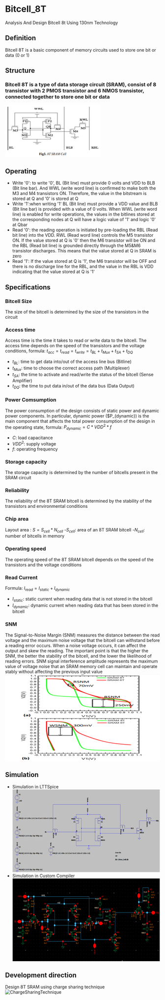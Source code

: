 # Bitcell_8T
Analysis And Design Bitcell 8t Using 130nm Technology
## Definition
Bitcell 8T is a basic component of memory circuits used to store one bit or data (0 or 1)
## Structure
### Bitcell 8T is a type of data storage circuit (SRAM), consist of 8 transistor with 2 PMOS transistor and 6 NMOS transistor, connected together to store one bit or data
![Bitcell_8T](/FLOWCHART/Bitcell_8T.png)
## Operating
- Write '0': to write '0', BL (Bit line) must provide 0 volts and VDD to BLB (Bit line bar). And WWL (write word line) is confirmed to make both the M3 and M4 transistors ON. Therefore, the value in the bitstream is stored at Q and '0' is stored at Q
- Write '1':when writing '1' BL (Bit line) must provide a VDD value and BLB (Bit line bar) is provided with a value of 0 volts. When WWL (write word line) is enabled for write operations, the values in the bitlines stored at the corresponding nodes at Q will have a logic value of '1' and logic '0' at Qbar
- Read '0': the reading operation is initiated by pre-loading the RBL (Read bit line) into the VDD. RWL (Read word line) controls the M5 transistor ON. If the value stored at Q is '0' then the M6 transistor will be ON and the RBL (Read bit line) is grounded directly through the M5&M6 transistor discharges. This means that the value stored at Q in SRAM is zero
- Read '1': If the value stored at Q is '1', the M6 transistor will be OFF and there is no discharge line for the RBL, and the value in the RBL is VDD indicating that the value stored at Q is '1'
## Specifications
### Bitcell Size
The size of the bitcell is determined by the size of the transistors in the circuit
### Access time
Access time is the time it takes to read or write data to the bitcell. The access time depends on the speed of the transistors and the voltage conditions, formula: $t_{acc}=t_{read}=t_{write}=t_{BL}+t_{Mux}+t_{SA}+t_{DQ}$
- $t_{BL}$: time to get data into/out of the access line bus (Bitline)
- $t_{Mux}$: time to choose the correct access path (Multiplexer)
- $t_{SA}$: the time to activate and read/write the status of the bitcell (Sense Amplifier)
- $t_{DQ}$: the time to put data in/out of the data bus (Data Output)
### Power Comsumption
The power consumption of the design consists of static power and dynamic power components. In particular, dynamic power ($P_{dynamic}) is the main component that affects the total power consumption of the design in the operating state, formula: $P_{dynamic} = C * VDD^2 * f$
- $C$: load capacitance
- $VDD^2$: supply voltage
- $f$: operating frequency
### Storage capacity
The storage capacity is determined by the number of bitcells present in the SRAM circuit
### Reliability
The reliability of the 8T SRAM bitcell is determined by the stability of the transistors and environmental conditions
### Chip area
Layout area : $S = S_{cell} * N_{cell}$
-$S_{cell}$: area of an 8T SRAM bitcell
-$N_{cell}$: number of bitcells in memory
### Operating speed
The operating speed of the 8T SRAM bitcell depends on the speed of the transistors and the voltage conditions
### Read Current
Formula: $I_{read} = I_{static} + I_{dynamic}$
- $I_{static}$: static current when reading data that is not stored in the bitcell
- $I_{dynamic}$: dynamic current when reading data that has been stored in the bitcell
### SNM
The Signal-to-Noise Margin (SNM) measures the distance between the read voltage and the maximum noise voltage that the bitcell can withstand before a reading error occurs. When a noise voltage occurs, it can affect the output and skew the reading. The important point is that the higher the SNM, the better the stability of the bitcell, and the lower the likelihood of reading errors. SNM signal interference amplitude represents the maximum value of voltage noise that an SRAM memory cell can maintain and operate stably without affecting the previous input value
![SNM_6Tvs8T](/FLOWCHART/SNM_6Tvs8T.png)
## Simulation
- Simulation in LTTSpice
![Bitcell_8T_LTSpice](/FLOWCHART/Bitcell_8T_LTSpice.png)
- Simulation in Custom Compiler
![Bitcell_8T_CustomCompiler](/FLOWCHART/Bitcell_8T_CustomCompiler.png)
## Development direction
Design 8T SRAM using charge sharing technique
![ChargeSharingTechnique](/FLOWCHART/Bitcell_ChargeSharingTechnique.png)
